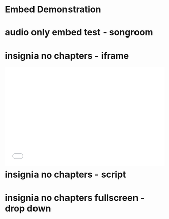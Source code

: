 # Embed Demonstration

<script src="//play.viostream.com/embed/nhedxondzsd9z1"></script>

# audio only embed test - songroom
<script src="//play.viostream.com/embed/w9i3zgb6d7rb9?f=ao"></script>

# insignia no chapters - iframe
<div style="padding-bottom:56.25%; position:relative; display:block; width: 100%"> <iframe width="100%" height="110%" src="//play.viostream.com/iframe/t1brdxdhystq8" referrerpolicy="strict-origin-when-cross-origin" webkitallowfullscreen mozallowfullscreen allowfullscreen frameborder="0" allowfullscreen="" style="position:absolute; top:0; left: 0"></iframe></div>

# insignia no chapters - script
<script src="//play.viostream.com/embed/t1brdxdhystq8"></script>

# insignia no chapters fullscreen - drop down
<script src="//play.viostream.com/embed/t1brdxdhystq8?playerKey=s-dsw7j9f"></script>
